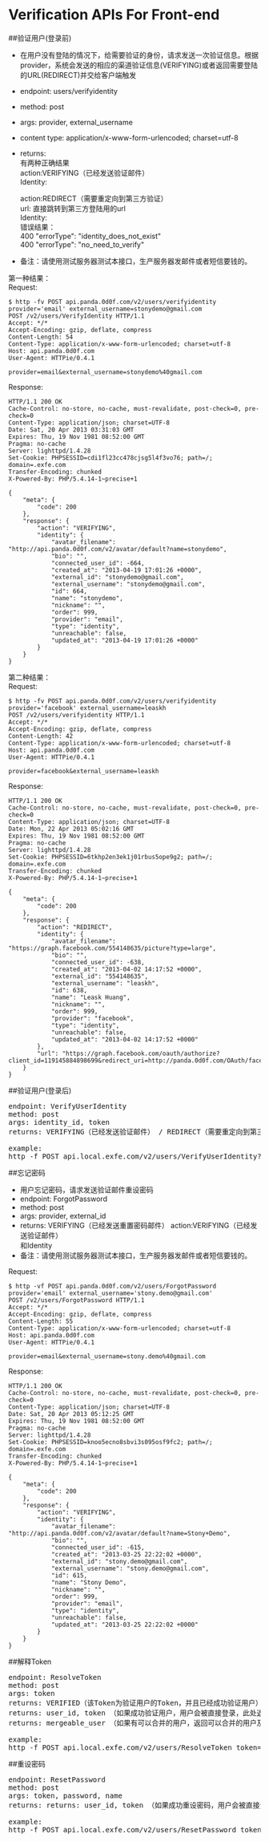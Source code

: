# Verification APIs For Front-end


##验证用户(登录前)
* 在用户没有登陆的情况下，给需要验证的身份，请求发送一次验证信息。根据provider，系统会发送的相应的渠道验证信息(VERIFYING)或者返回需要登陆的URL(REDIRECT)并交给客户端触发
* endpoint: users/verifyidentity
* method: post
* args: provider, external_username
* content type: application/x-www-form-urlencoded; charset=utf-8
* returns:  
有两种正确结果   
    action:VERIFYING（已经发送验证邮件）    
    Identity:
    
    action:REDIRECT（需要重定向到第三方验证）  
    url: 直接跳转到第三方登陆用的url   
    Identity:    
错误结果：    
	400 "errorType": "identity_does_not_exist"    
	400 "errorType": "no_need_to_verify"    
	
* 备注：请使用测试服务器测试本接口，生产服务器发邮件或者短信要钱的。

第一种结果：    
Request:
    
    $ http -fv POST api.panda.0d0f.com/v2/users/verifyidentity provider='email' external_username=stonydemo@gmail.com
    POST /v2/users/VerifyIdentity HTTP/1.1
    Accept: */*
    Accept-Encoding: gzip, deflate, compress
    Content-Length: 54
    Content-Type: application/x-www-form-urlencoded; charset=utf-8
    Host: api.panda.0d0f.com
    User-Agent: HTTPie/0.4.1

    provider=email&external_username=stonydemo%40gmail.com

Response:

    HTTP/1.1 200 OK
    Cache-Control: no-store, no-cache, must-revalidate, post-check=0, pre-check=0
    Content-Type: application/json; charset=UTF-8
    Date: Sat, 20 Apr 2013 03:31:03 GMT
    Expires: Thu, 19 Nov 1981 08:52:00 GMT
    Pragma: no-cache
    Server: lighttpd/1.4.28
    Set-Cookie: PHPSESSID=cdi1fl23cc478cjsg5l4f3vo76; path=/; domain=.exfe.com
    Transfer-Encoding: chunked
    X-Powered-By: PHP/5.4.14-1~precise+1
    
    {
        "meta": {
            "code": 200
        },
        "response": {
            "action": "VERIFYING",
            "identity": {
                "avatar_filename": "http://api.panda.0d0f.com/v2/avatar/default?name=stonydemo",
                "bio": "",
                "connected_user_id": -664,
                "created_at": "2013-04-19 17:01:26 +0000",
                "external_id": "stonydemo@gmail.com",
                "external_username": "stonydemo@gmail.com",
                "id": 664,
                "name": "stonydemo",
                "nickname": "",
                "order": 999,
                "provider": "email",
                "type": "identity",
                "unreachable": false,
                "updated_at": "2013-04-19 17:01:26 +0000"
            }
        }
    }
   
第二种结果：    
Request: 

    $ http -fv POST api.panda.0d0f.com/v2/users/verifyidentity provider='facebook' external_username=leaskh
    POST /v2/users/verifyidentity HTTP/1.1
    Accept: */*
    Accept-Encoding: gzip, deflate, compress
    Content-Length: 42
    Content-Type: application/x-www-form-urlencoded; charset=utf-8
    Host: api.panda.0d0f.com
    User-Agent: HTTPie/0.4.1

    provider=facebook&external_username=leaskh

Response:

    HTTP/1.1 200 OK
    Cache-Control: no-store, no-cache, must-revalidate, post-check=0, pre-check=0
    Content-Type: application/json; charset=UTF-8
    Date: Mon, 22 Apr 2013 05:02:16 GMT
    Expires: Thu, 19 Nov 1981 08:52:00 GMT
    Pragma: no-cache
    Server: lighttpd/1.4.28
    Set-Cookie: PHPSESSID=6tkhp2en3ek1j01rbus5ope9g2; path=/; domain=.exfe.com
    Transfer-Encoding: chunked
    X-Powered-By: PHP/5.4.14-1~precise+1

    {
        "meta": {
            "code": 200
        }, 
        "response": {
            "action": "REDIRECT", 
            "identity": {
                "avatar_filename": "https://graph.facebook.com/554148635/picture?type=large", 
                "bio": "", 
                "connected_user_id": -638, 
                "created_at": "2013-04-02 14:17:52 +0000", 
                "external_id": "554148635", 
                "external_username": "leaskh", 
                "id": 638, 
                "name": "Leask Huang", 
                "nickname": "", 
                "order": 999, 
                "provider": "facebook", 
                "type": "identity", 
                "unreachable": false, 
                "updated_at": "2013-04-02 14:17:52 +0000"
            }, 
            "url": "https://graph.facebook.com/oauth/authorize?client_id=119145884898699&redirect_uri=http://panda.0d0f.com/OAuth/facebookCallBack&type=web_server&scope=user_photos,email,user_birthday,user_online_presence,status_update,photo_upload,video_upload,create_note,share_item,publish_stream"
        }
    }


##验证用户(登录后)

<pre>
endpoint: VerifyUserIdentity
method: post
args: identity_id, token
returns: VERIFYING（已经发送验证邮件） / REDIRECT（需要重定向到第三方验证）

example:
http -f POST api.local.exfe.com/v2/users/VerifyUserIdentity?token=xxxxxxxxxx identity_id=233
</pre>


##忘记密码
* 用户忘记密码，请求发送验证邮件重设密码
* endpoint: ForgotPassword
* method: post
* args: provider, external_id
* returns: VERIFYING（已经发送重置密码邮件）
    action:VERIFYING（已经发送验证邮件）    
        和Identity
* 备注：请使用测试服务器测试本接口，生产服务器发邮件或者短信要钱的。

Request:

    $ http -vf POST api.panda.0d0f.com/v2/users/ForgotPassword provider='email' external_username='stony.demo@gmail.com'
    POST /v2/users/ForgotPassword HTTP/1.1
    Accept: */*
    Accept-Encoding: gzip, deflate, compress
    Content-Length: 55
    Content-Type: application/x-www-form-urlencoded; charset=utf-8
    Host: api.panda.0d0f.com
    User-Agent: HTTPie/0.4.1

    provider=email&external_username=stony.demo%40gmail.com

Response:

    HTTP/1.1 200 OK
    Cache-Control: no-store, no-cache, must-revalidate, post-check=0, pre-check=0
    Content-Type: application/json; charset=UTF-8
    Date: Sat, 20 Apr 2013 05:12:25 GMT
    Expires: Thu, 19 Nov 1981 08:52:00 GMT
    Pragma: no-cache
    Server: lighttpd/1.4.28
    Set-Cookie: PHPSESSID=knoo5ecno8sbvi3s095osf9fc2; path=/; domain=.exfe.com
    Transfer-Encoding: chunked
    X-Powered-By: PHP/5.4.14-1~precise+1

    {
        "meta": {
            "code": 200
        }, 
        "response": {
            "action": "VERIFYING", 
            "identity": {
                "avatar_filename": "http://api.panda.0d0f.com/v2/avatar/default?name=Stony+Demo", 
                "bio": "", 
                "connected_user_id": -615, 
                "created_at": "2013-03-25 22:22:02 +0000", 
                "external_id": "stony.demo@gmail.com", 
                "external_username": "stony.demo@gmail.com", 
                "id": 615, 
                "name": "Stony Demo", 
                "nickname": "", 
                "order": 999, 
                "provider": "email", 
                "type": "identity", 
                "unreachable": false, 
                "updated_at": "2013-03-25 22:22:02 +0000"
            }
        }
    }



##解释Token

<pre>
endpoint: ResolveToken
method: post
args: token
returns: VERIFIED（该Token为验证用户的Token，并且已经成功验证用户） / INPUT_NEW_PASSWORD（该Token为重设密码Token，接下来可以提交新密码）
returns: user_id, token （如果成功验证用户，用户会被直接登录，此处返回用户的id和登录得到的token）
returns: mergeable_user （如果有可以合并的用户，返回可以合并的用户及其identities信息）

example:
http -f POST api.local.exfe.com/v2/users/ResolveToken token='xxxxxxxxxx'
</pre>

##重设密码

<pre>
endpoint: ResetPassword
method: post
args: token, password, name
returns: returns: user_id, token （如果成功重设密码，用户会被直接登录，此处返回用户的id和登录得到的token）

example:
http -f POST api.local.exfe.com/v2/users/ResetPassword token='xxxxxxxxxx' password='xxxxxxxxxx' name='xxxxxxx'
</pre>
